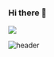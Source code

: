 ### Hi there 👋

<img src="https://capsule-render.vercel.app/api?type=모양&color=색상코드&height=높이&section=header&text=텍스트&fontSize=텍스트크기" />

![header](https://capsule-render.vercel.app/api?type=wave&color=auto&height=300&section=header&text=capsule%20render&fontSize=90)

